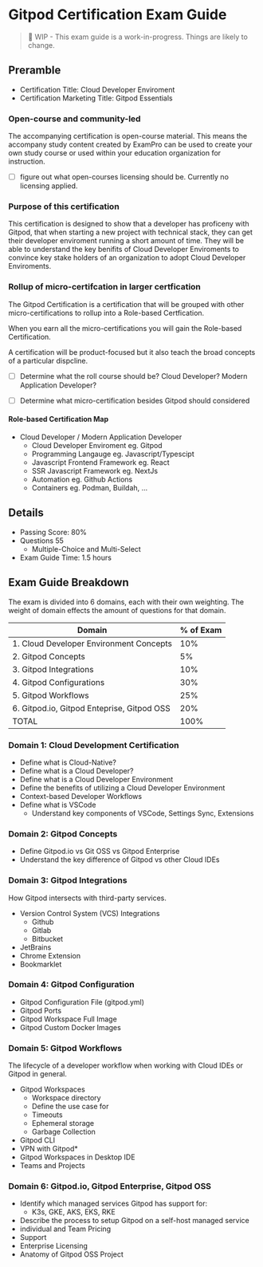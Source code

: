 # Gitpod Certification Exam Guide

> 🚧 WIP - This exam guide is a work-in-progress. Things are likely to change.

## Preramble

- Certification Title: Cloud Developer Enviroment
- Certification Marketing Title: Gitpod Essentials

### Open-course and community-led

The accompanying certification is open-course material.
This means the accompany study content created by ExamPro can be used to create your own study course or used within your education organization for instruction.

- [ ] figure out what open-courses licensing should be. Currently no licensing applied.

### Purpose of this certification

This certification is designed to show that a developer has proficeny with Gitpod, that when starting a new project with technical stack, they can get their developer enviroment running a short amount of time. They will be able to understand the key benifits of Cloud Developer Enviroments to convince key stake holders of an organization to adopt Cloud Developer Enviroments.

### Rollup of micro-certifcation in larger certfication

The Gitpod Certification is a certification that will be grouped with other micro-certifications to rollup into a Role-based Certfication.

When you earn all the micro-certifications you will gain the Role-based Certification.

A certification will be product-focused but it also teach the broad concepts of a particular dispcline. 

- [ ] Determine what the roll course should be? Cloud Developer? Modern Application Developer?
- [ ] Determine what micro-certification besides Gitpod should considered


#### Role-based Certification Map

- Cloud Developer / Modern Application Developer
    - Cloud Developer Enviroment eg. Gitpod
    - Programming Langauge eg. Javascript/Typescipt
    - Javascript Frontend Framework eg. React
    - SSR Javascript Framework eg. NextJs
    - Automation eg. Github Actions
    - Containers eg. Podman, Buildah, ...

## Details

- Passing Score: 80%
- Questions 55 
    - Multiple-Choice and Multi-Select
- Exam Guide Time: 1.5 hours

## Exam Guide Breakdown

The exam is divided into 6 domains, each with their own weighting. The weight of domain effects the amount of questions for that domain.

| Domain | % of Exam |
|---|----|
| 1. Cloud Developer Environment Concepts | 10% |
| 2. Gitpod Concepts  | 5% |
| 3. Gitpod Integrations  | 10% |
| 4. Gitpod Configurations  | 30% |
| 5. Gitpod Workflows  | 25% |
| 6. Gitpod.io, Gitpod Enteprise, Gitpod OSS  | 20% |
| TOTAL | 100% |


### Domain 1: Cloud Development Certification
- Define what is Cloud-Native?
- Define what is a Cloud Developer?
- Define what is a Cloud Developer Environment
- Define the benefits of utilizing a Cloud Developer Environment
- Context-based Developer Workflows  
- Define what is VSCode
    - Understand key components of VSCode, Settings Sync, Extensions

### Domain 2: Gitpod Concepts
- Define Gitpod.io vs Git OSS vs Gitpod Enterprise
- Understand the key difference of Gitpod vs other Cloud IDEs

### Domain 3: Gitpod Integrations

How Gitpod intersects with third-party services.
- Version Control System (VCS) Integrations
    - Github
    - Gitlab
    - Bitbucket
- JetBrains
- Chrome Extension
- Bookmarklet

### Domain 4: Gitpod Configuration

- Gitpod Configuration File (gitpod.yml)
- Gitpod Ports
- Gitpod Workspace Full Image
- Gitpod Custom Docker Images

### Domain 5: Gitpod Workflows

The lifecycle of a developer workflow when working with Cloud IDEs or Gitpod in general.
-	Gitpod Workspaces
    - Workspace directory
    - Define the use case for
    - Timeouts
    - Ephemeral storage
    - Garbage Collection
- Gitpod CLI
- VPN with Gitpod*
- Gitpod Workspaces in Desktop IDE
- Teams and Projects

### Domain 6: Gitpod.io, Gitpod Enterprise, Gitpod OSS
- Identify which managed services Gitpod has support for:
    - K3s, GKE, AKS, EKS, RKE
- Describe the process to setup Gitpod on a self-host managed service
-	individual and Team Pricing
-	Support
-	Enterprise Licensing
-	Anatomy of Gitpod OSS Project 
